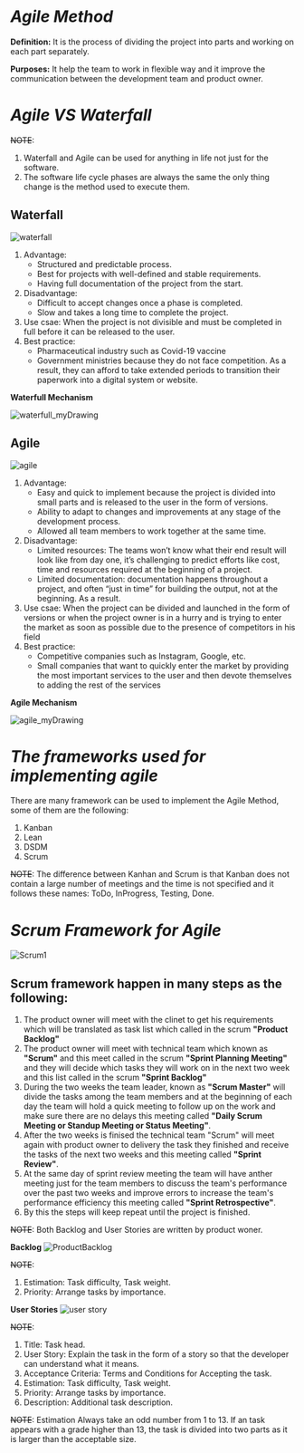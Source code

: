 # _**Agile Method**_
**Definition:**
It is the process of dividing the project into parts and working on each part separately.

**Purposes:**
It help the team to work in flexible way and it improve the communication between the development team and product owner.

# _Agile VS Waterfall_

~~NOTE~~: 
1. Waterfall and Agile can be used for anything in life not just for the software.
2. The software life cycle phases are always the same the only thing change is the method used to execute them. 

## **Waterfall**


![waterfall](../image/waterfall.jpg)
1. Advantage: 
   * Structured and predictable process.
   * Best for projects with well-defined and stable requirements.
   * Having full documentation of the project from the start.
2. Disadvantage:
   * Difficult to accept changes once a phase is completed.
   * Slow and takes a long time to complete the project.
3. Use csae: When the project is not divisible and must be completed in full before it can be released to the user.
4. Best practice:
   * Pharmaceutical industry such as Covid-19 vaccine
   * Government ministries because they do not face competition. As a result, they can afford to take extended      periods to transition their paperwork into a digital system or website.

**Waterfull Mechanism**

![waterfull_myDrawing](../image/waterfull_myDrawing.jpg)

## **Agile**


![agile](../image/agile.webp)
1. Advantage: 
   * Easy and quick to implement because the project is divided into small parts and is released to the user in the form of versions.
   * Ability to adapt to changes and improvements at any stage of the development process.
   * Allowed all team members to work together at the same time.
2. Disadvantage:
   * Limited resources: The teams won’t know what their end result will look like from day one, it’s challenging to predict efforts like cost, time and resources required at the beginning of a project.
   * Limited documentation: documentation happens throughout a project, and often “just in time” for building the output, not at the beginning. As a result.
3. Use csae: When the project can be divided and launched in the form of versions or when the project owner is in a hurry and is trying to enter the market as soon as possible due to the presence of competitors in his field
4. Best practice:
   * Competitive companies such as Instagram, Google, etc.
   * Small companies that want to quickly enter the market by providing the most important services to the user and then devote themselves to adding the rest of the services

**Agile Mechanism**

![agile_myDrawing](../image/agile_myDrawing.jpg)


# _The frameworks used for implementing agile_
There are many framework can be used to implement the Agile Method, some of them are the following:

1. Kanban
2. Lean
3. DSDM
4. Scrum

~~NOTE~~: The difference between Kanhan and Scrum is that Kanban does not contain a large number of meetings and the time is not specified and it follows these names: ToDo, InProgress, Testing, Done.

# _Scrum Framework for Agile_

![Scrum1](../image/Scrum1.png)

## Scrum framework happen in many steps as the following:

1. The product owner will meet with the clinet to get his requirements which will be translated as task list which called in the scrum **"Product Backlog"**
2. The product owner will meet with technical team which known as **"Scrum"** and this meet called in the scrum **"Sprint Planning Meeting"** and they will decide which tasks they will work on in the next two week and this list called in the scrum **"Sprint Backlog"**
3. During the two weeks the team leader, known as **"Scrum Master"** will divide the tasks among the team members and at the beginning of each day the team will hold a quick meeting to follow up on the work and make sure there are no delays this meeting called **"Daily Scrum Meeting or Standup Meeting or Status Meeting"**.
4. After the two weeks is finised the technical team "Scrum" will meet again with product owner to delivery the task they finished and receive the tasks of the next two weeks and this meeting called **"Sprint Review"**.
5. At the same day of sprint review meeting the team will have anther meeting just for the team members to discuss the team's performance over the past two weeks and improve errors to increase the team's performance efficiency this meeting called **"Sprint Retrospective"**.
6. By this the steps will keep repeat until the project is finished.

~~NOTE~~: Both Backlog and User Stories are written by product woner.

**Backlog**
![ProductBacklog](../image/ProductBacklog.png)

~~NOTE~~: 
1. Estimation: Task difficulty, Task weight.
2. Priority: Arrange tasks by importance.

**User Stories**
![user story](../image/user%20story.png)

~~NOTE~~: 
1. Title: Task head.
2. User Story: Explain the task in the form of a story so that the developer can understand what it means.
3. Acceptance Criteria: Terms and Conditions for Accepting the task.
4. Estimation: Task difficulty, Task weight.
5. Priority: Arrange tasks by importance.
6. Description: Additional task description.

~~NOTE~~: Estimation Always take an odd number from 1 to 13. If an task appears with a grade higher than 13, the task is divided into two parts as it is larger than the acceptable size.
